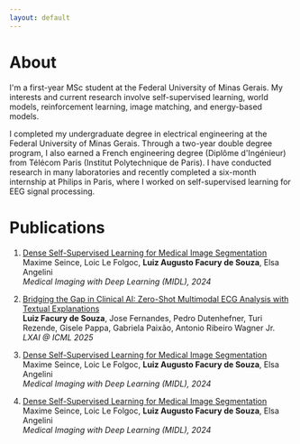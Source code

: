 ```yaml
---
layout: default
---
```


# About

I'm a first-year MSc student at the Federal University of Minas Gerais. My interests and current research involve self-supervised learning, world models, reinforcement learning, image matching, and energy-based models.

I completed my undergraduate degree in electrical engineering at the Federal University of Minas Gerais. Through a two-year double degree program, I also earned a French engineering degree (Diplôme d'Ingénieur) from Télécom Paris (Institut Polytechnique de Paris). I have conducted research in many laboratories and recently completed a six-month internship at Philips in Paris, where I worked on self-supervised learning for EEG signal processing.


# Publications

1. [Dense Self-Supervised Learning for Medical Image Segmentation](https://arxiv.org/abs/2407.20395)\
    Maxime Seince, Loic Le Folgoc, **Luiz Augusto Facury de Souza**, Elsa Angelini\
    *Medical Imaging with Deep Learning (MIDL), 2024*

2. [Bridging the Gap in Clinical AI: Zero-Shot Multimodal ECG Analysis with Textual Explanations](https://icml.cc/virtual/2025/46745)\
     **Luiz Facury de Souza**, Jose Fernandes, Pedro Dutenhefner, Turi Rezende, Gisele Pappa, Gabriela Paixão, Antonio Ribeiro Wagner Jr.\
    *LXAI @ ICML 2025*

1. [Dense Self-Supervised Learning for Medical Image Segmentation](https://arxiv.org/abs/2407.20395)\
    Maxime Seince, Loic Le Folgoc, **Luiz Augusto Facury de Souza**, Elsa Angelini\
    *Medical Imaging with Deep Learning (MIDL), 2024*

1. [Dense Self-Supervised Learning for Medical Image Segmentation](https://arxiv.org/abs/2407.20395)\
    Maxime Seince, Loic Le Folgoc, **Luiz Augusto Facury de Souza**, Elsa Angelini\
    *Medical Imaging with Deep Learning (MIDL), 2024*